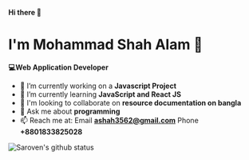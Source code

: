 **Hi there 👋**
# I'm Mohammad Shah Alam :child:
  **💻Web Application Developer**

- 🔭 I’m currently working on a **Javascript Project**
- 🌱 I’m currently learning **JavaScript and React JS**
- 👯 I'm looking to collaborate on **resource documentation on bangla**
- 💬 Ask me about **programming**
- 📫 Reach me at: Email **ashah3562@gmail.com** Phone **+8801833825028**

![Saroven's github status](https://github-readme-stats.vercel.app/api?username=saroven&count_private=true&show_icons=true&hide=issues&theme=dracula)




<!--
**saroven/saroven** is a ✨ _special_ ✨ repository because its `README.md` (this file) appears on your GitHub profile.

Here are some ideas to get you started:

- 🔭 I’m currently working on ...
- 🌱 I’m currently learning ...
- 👯 I’m looking to collaborate on ...
- 🤔 I’m looking for help with ...
- 💬 Ask me about ...
- 📫 How to reach me: ...
- 😄 Pronouns: ...
- ⚡ Fun fact: ...
-->
